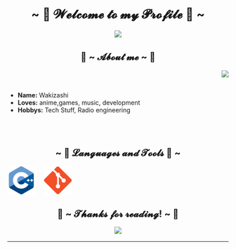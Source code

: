 <body>

<h1 align="center">~ 💜 𝓦𝓮𝓵𝓬𝓸𝓶𝓮 𝓽𝓸 𝓶𝔂 𝓟𝓻𝓸𝓯𝓲𝓵𝓮 💜 ~</h1>
<div align="center">
<img src="https://media1.tenor.com/m/5yXRQDHHuQgAAAAd/anime-aesthetic.gif">
</div>
<h2 align="center"> 🦋 ~ 𝓐𝓫𝓸𝓾𝓽 𝓶𝓮 ~ 🦋 </h2>

<div>
    <img src="https://media1.giphy.com/media/GAFd7zecFb6Ss/200w.gif?cid=6c09b9526d4e8sfwdz8gtjcqc7s65k05xpp23auhurc1t7g3&ep=v1_gifs_search&rid=200w.gif&ct=g" align="right">

<br><br>
<ul>
    <li>
        <b>Name:</b> Wakizashi</li>
    </li>
     <li>
        <b>Loves:</b> anime,games, music, development
    </li>
     <li>
       <b>Hobbys:</b> Tech Stuff, Radio engineering
    </li>
</ul>

<br><br>
</div>

<h2 align="center">             ~ 📇 𝓛𝓪𝓷𝓰𝓾𝓪𝓰𝓮𝓼 𝓪𝓷𝓭 𝓣𝓸𝓸𝓵𝓼  📇 ~</h2>
<div>
<div style="display: inline-block;">
    
<!-- <img src="https://i.imgur.com/KXx0cCx.gif" align="right" width="373.5px" height="208.5px"> -->

<img src="https://raw.githubusercontent.com/devicons/devicon/6910f0503efdd315c8f9b858234310c06e04d9c0/icons/cplusplus/cplusplus-original.svg" width="64" height="64" style="margin-right: 15px;">
<img src="https://raw.githubusercontent.com/devicons/devicon/6910f0503efdd315c8f9b858234310c06e04d9c0/icons/git/git-original.svg" width="64" height="64">

</div>

<div>
<h2 align="center">💖 ~ 𝓣𝓱𝓪𝓷𝓴𝓼 𝓯𝓸𝓻 𝓻𝓮𝓪𝓭𝓲𝓷𝓰! ~ 💖</h2>
<div align="center">
<img src="https://gifdb.com/images/high/4k-anime-498-x-280-gif-0wv8bbk4lrshv2hc.gif">
</div>
<hr>
</div>
</div>
